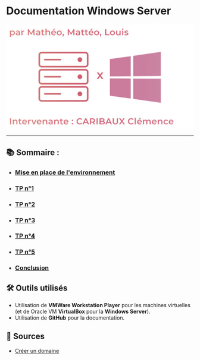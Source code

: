 # Documentation Windows Server

![bg](./img-global/bg.png)

----

## :books: Sommaire :

- ### [Mise en place de l'environnement](./mise-en-place/mise-en-place.md)
- ###  [TP n°1](./tp1/tp1.md)
- ###  [TP n°2](./tp2/tp2.md)
- ###  [TP n°3](./tp3/tp3.md)
- ###  [TP n°4](./tp4/tp4.md)
- ###  [TP n°5](./tp5/tp5.md)
- ###  [Conclusion](./conclu/conclusion.md)

## :hammer_and_wrench: Outils utilisés

- Utilisation de **VMWare Workstation Player** pour les machines virtuelles (et de Oracle VM **VirtualBox** pour la **Windows Server**).
- Utilisation de **GitHub** pour la documentation.

## :link: Sources

- [Créer un domaine](https://www.it-connect.fr/creer-un-domaine-ad-avec-windows-server-2016/)
